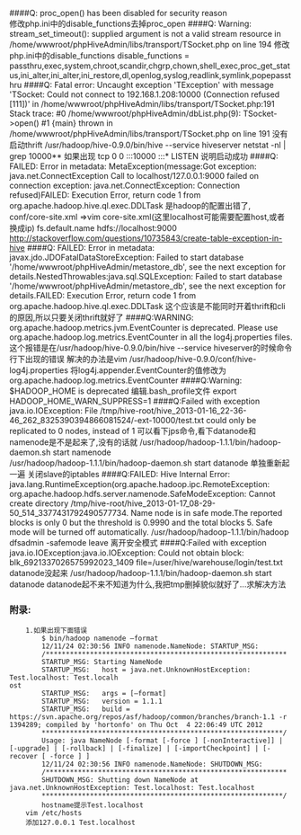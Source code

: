 ####Q: proc_open() has been disabled for security reason  
	修改php.ini中的disable_functions去掉proc_open
####Q: Warning: stream_set_timeout(): supplied argument is not a valid stream resource in /home/wwwroot/phpHiveAdmin/libs/transport/TSocket.php on line 194
	修改php.ini中的disable_functions
	disable_functions = passthru,exec,system,chroot,scandir,chgrp,chown,shell_exec,proc_get_status,ini_alter,ini_alter,ini_restore,dl,openlog,syslog,readlink,symlink,popepassthru
####Q: Fatal error: Uncaught exception 'TException' with message 'TSocket: Could not connect to 192.168.1.208:10000 (Connection refused [111])' in /home/wwwroot/phpHiveAdmin/libs/transport/TSocket.php:191 Stack trace: #0 /home/wwwroot/phpHiveAdmin/dbList.php(9): TSocket->open() #1 {main} thrown in /home/wwwroot/phpHiveAdmin/libs/transport/TSocket.php on line 191
	没有启动thrift
	/usr/hadoop/hive-0.9.0/bin/hive --service hiveserver
	netstat -nl | grep 10000**
	如果出现
	tcp        0      0 :::10000                    :::*                        LISTEN
	说明启动成功
####Q: FAILED: Error in metadata: MetaException(message:Got exception: java.net.ConnectException Call to localhost/127.0.0.1:9000 failed on connection exception: java.net.ConnectException: Connection refused)FAILED: Execution Error, return code 1 from org.apache.hadoop.hive.ql.exec.DDLTask
	是hadoop的配置出错了,
	conf/core-site.xml
	=>vim core-site.xml(这里localhost可能需要配置host,或者换成ip)
	<configuration>
		<property>
			<name>fs.default.name</name>
			<value>hdfs://localhost:9000</value>
		</property>
	</configuration>
	http://stackoverflow.com/questions/10735843/create-table-exception-in-hive
####Q: FAILED: Error in metadata: javax.jdo.JDOFatalDataStoreException: Failed to start database '/home/wwwroot/phpHiveAdmin/metastore_db', see the next exception for details.NestedThrowables:java.sql.SQLException: Failed to start database '/home/wwwroot/phpHiveAdmin/metastore_db', see the next exception for details.FAILED: Execution Error, return code 1 from org.apache.hadoop.hive.ql.exec.DDLTask
	这个应该是不能同时开着thrift和cli的原因,所以只要关闭thrift就好了
####Q:WARNING: org.apache.hadoop.metrics.jvm.EventCounter is deprecated. Please use org.apache.hadoop.log.metrics.EventCounter in all the log4j.properties files.
	这个报错是在/usr/hadoop/hive-0.9.0/bin/hive --service hiveserver的时候命令行下出现的错误
	解决的办法是vim /usr/hadoop/hive-0.9.0/conf/hive-log4j.properties
	将log4j.appender.EventCounter的值修改为org.apache.hadoop.log.metrics.EventCounter
####Q:Warning: $HADOOP_HOME is deprecated
	编辑.bash_profile文件
	export HADOOP_HOME_WARN_SUPPRESS=1
####Q:Failed with exception java.io.IOException: File /tmp/hive-root/hive_2013-01-16_22-36-46_262_8325390394866081524/-ext-10000/test.txt could only be replicated to 0 nodes, instead of 1
	可以看下jps命令,看下datanode和namenode是不是起来了,没有的话就
	/usr/hadoop/hadoop-1.1.1/bin/hadoop-daemon.sh start namenode	
	/usr/hadoop/hadoop-1.1.1/bin/hadoop-daemon.sh start datanode
	单独重新起一遍
	关闭slave的iptables
####Q:FAILED: Hive Internal Error: java.lang.RuntimeException(org.apache.hadoop.ipc.RemoteException: org.apache.hadoop.hdfs.server.namenode.SafeModeException: Cannot create directory /tmp/hive-root/hive_2013-01-17_08-29-50_514_3377431792490577734. Name node is in safe mode.The reported blocks is only 0 but the threshold is 0.9990 and the total blocks 5. Safe mode will be turned off automatically.
	/usr/hadoop/hadoop-1.1.1/bin/hadoop dfsadmin -safemode leave 离开安全模式
####Q:Failed with exception java.io.IOException:java.io.IOException: Could not obtain block: blk_6921337026575992023_1409 file=/user/hive/warehouse/login/test.txt
		datanode没起来 /usr/hadoop/hadoop-1.1.1/bin/hadoop-daemon.sh start datanode
		datanode起不来不知道为什么,我把tmp删掉貌似就好了...求解决方法
### 附录:
		1.如果出现下面错误
			$ bin/hadoop namenode –format
			12/11/24 02:30:56 INFO namenode.NameNode: STARTUP_MSG:
			/************************************************************
			STARTUP_MSG: Starting NameNode
			STARTUP_MSG:   host = java.net.UnknownHostException: Test.localhost: Test.localh                                                      ost
			STARTUP_MSG:   args = [–format]
			STARTUP_MSG:   version = 1.1.1
			STARTUP_MSG:   build = https://svn.apache.org/repos/asf/hadoop/common/branches/branch-1.1 -r 1394289; compiled by 'hortonfo' on Thu Oct  4 22:06:49 UTC 2012
			************************************************************/
			Usage: java NameNode [-format [-force ] [-nonInteractive]] | [-upgrade] | [-rollback] | [-finalize] | [-importCheckpoint] | [-recover [ -force ] ]
			12/11/24 02:30:56 INFO namenode.NameNode: SHUTDOWN_MSG:
			/************************************************************
			SHUTDOWN_MSG: Shutting down NameNode at java.net.UnknownHostException: Test.localhost: Test.localhost
			************************************************************/
			hostname提示Test.localhost
		vim /etc/hosts
		添加127.0.0.1 Test.localhost